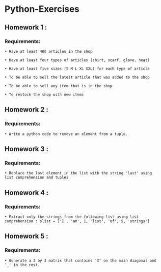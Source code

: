 # Python-Exercises


## Homework 1 : 

### Requirements:

	• Have at least 400 articles in the shop

	• Have at least four types of articles (shirt, scarf, glove, heat)

	• Have at least five sizes (S M L XL XXL) for each type of article

	• To be able to sell the latest article that was added to the shop

	• To be able to sell any item that is in the shop

	• To restock the shop with new items


## Homework 2 :

### Requirements:

	• Write a python code to remove an element from a tuple.

## Homework 3 :

### Requirements:
	• Replace the last element in the list with the string 'last' using list comprehension and tuples

## Homework 4 :

### Requirements:
	• Extract only the strings from the following list using list comprehension : slist = ['I', 'am', 1, 'list', 'of', 5, 'strings']

## Homework 5 :

### Requirements:
	• Generate a 3 by 3 matrix that contains 'X' on the main diagonal and '_' in the rest.
